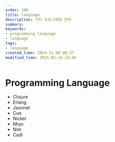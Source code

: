 ```yaml
---
order: 100
title: language
description: 기타 프로그래밍 언어
summary:
keywords:
- programming language
- language
tags:
- language
created_time: 2024-11-08 00:37
modified_time: 2025-02-14 23:46
---
```


# Programming Language

- Clojure
- Erlang
- Jsonnet
- Cue
- Nickel
- Mojo
- Nim
- Cadl